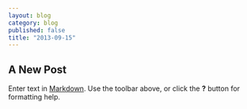 ```yaml
---
layout: blog
category: blog
published: false
title: "2013-09-15"
---
```


## A New Post

Enter text in [Markdown](http://daringfireball.net/projects/markdown/). Use the toolbar above, or click the **?** button for formatting help.
